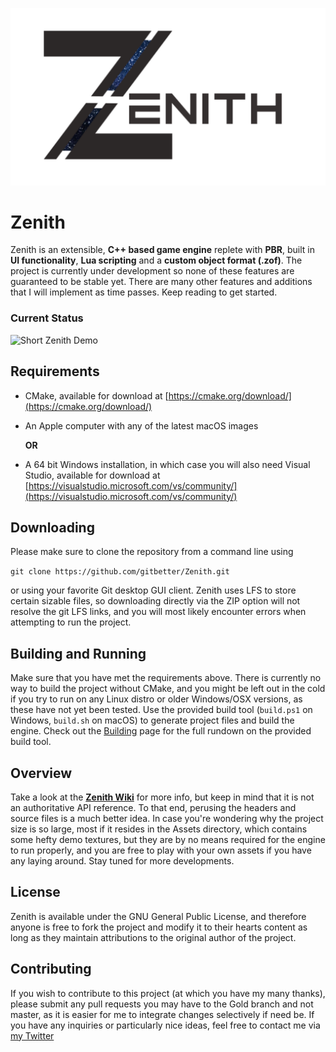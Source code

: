 ![Zenith Logo](logo.png)

# Zenith

Zenith is an extensible, **C++ based game engine** replete with **PBR**, built in **UI functionality**, **Lua scripting** and a **custom object format (.zof)**. The project is currently under development so none of these features are guaranteed to be stable yet. There are many other features and additions that I will implement as time passes. Keep reading to get started.

### Current Status

![Short Zenith Demo](zenith_editor.gif)

## Requirements

* CMake, available for download at [https://cmake.org/download/](https://cmake.org/download/)
* An Apple computer with any of the latest macOS images

  **OR**
  
* A 64 bit Windows installation, in which case you will also need Visual Studio, available for download at [https://visualstudio.microsoft.com/vs/community/](https://visualstudio.microsoft.com/vs/community/)

## Downloading

Please make sure to clone the repository from a command line using 

`git clone https://github.com/gitbetter/Zenith.git`

or using your favorite Git desktop GUI client. Zenith uses LFS to store certain sizable files, so downloading directly via the ZIP option will not resolve the git LFS links, and you will most likely encounter errors when attempting to run the project.

## Building and Running

Make sure that you have met the requirements above. There is currently no way to build the project without CMake, and you might be left out in the cold if you try to run on any Linux distro or older Windows/OSX versions, as these have not yet been tested. Use the provided build tool (`build.ps1` on Windows, `build.sh` on macOS) to generate project files and build the engine. Check out the [Building](https://github.com/gitbetter/Zenith/wiki/Building) page for the full rundown on the provided build tool.

## Overview

Take a look at the **[Zenith Wiki](https://github.com/gitbetter/Zenith/wiki)** for more info, but keep in mind that it is not an authoritative API reference. To that end, perusing the headers and source files is a much better idea. In case you're wondering why the project size is so large, most if it resides in the Assets directory, which contains some hefty demo textures, but they are by no means required for the engine to run properly, and you are free to play with your own assets if you have any laying around. Stay tuned for more developments.

## License
Zenith is available under the GNU General Public License, and therefore anyone is free to fork the project and modify it to their hearts content as long as they maintain attributions to the original author of the project.

## Contributing
If you wish to contribute to this project (at which you have my many thanks), please submit any pull requests you may have to the Gold branch and not master, as it is easier for me to integrate changes selectively if need be. If you have any inquiries or particularly nice ideas, feel free to contact me via [my Twitter](https://twitter.com/AdrianS43153229)
